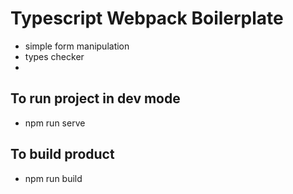 # Typescript Webpack Boilerplate
- simple form manipulation
- types checker
- 
## To run project in dev mode
- npm run serve

## To build product
- npm run build
